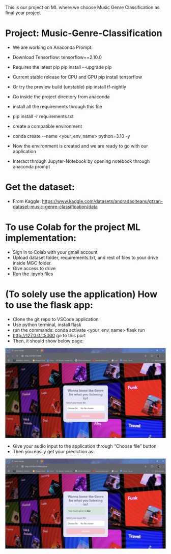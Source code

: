 This is our project on ML where we choose Music Genre Classification as final year project

# Project: Music-Genre-Classification
-	We are working on Anaconda Prompt:
-	Download Tensorflow: tensorflow==2.10.0
-	Requires the latest pip
pip install --upgrade pip

-   Current stable release for CPU and GPU
pip install tensorflow

-   Or try the preview build (unstable)
pip install tf-nightly

-	Go inside the project directory from anaconda

-   install all the requirements through this file
-	pip install -r requirements.txt

-   create a compatible environment 
-	conda create --name <your_env_name> python=3.10 -y

-   Now the environment is created and we are ready to go with our application
-   Interact through Jupyter-Notebook by opening notebook through anaconda prompt

# Get the dataset:
-	From Kaggle: https://www.kaggle.com/datasets/andradaolteanu/gtzan-dataset-music-genre-classification/data

#  To use Colab for the project ML implementation:
-   Sign in to Colab with your gmail account
-	Upload dataset folder, requirements.txt, and rest of files to your drive inside MGC folder.
-	Give access to drive
-   Run the .ipynb files

#  (To solely use the application) How to use the flask app:
-   Clone the git repo to VSCode application
-	Use python terminal, install flask
-   run the commands:
conda activate <your_env_name>
flask run
-	http://127.0.0.1:5000  go to this port
-	Then, it should show below page:

![alt text](applic_screenshots/image.png)

-	Give your audio input to the application through “Choose file” button
-	Then you easily get your prediction as:

![alt text](applic_screenshots/image-1.png)
